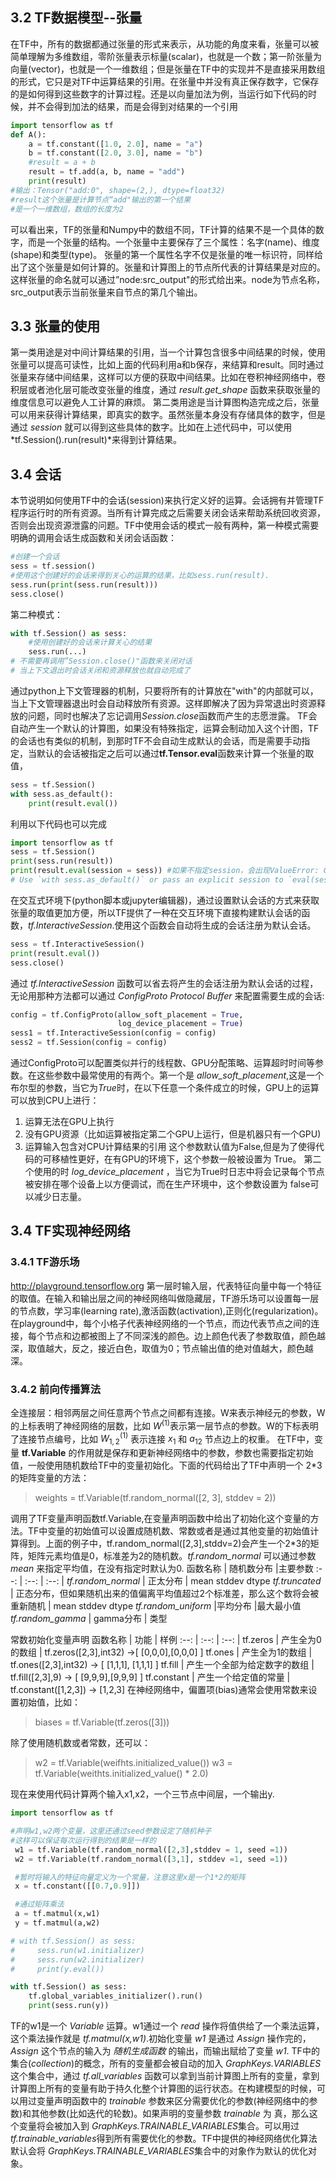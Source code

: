 ## 3.2 TF数据模型--张量
在TF中，所有的数据都通过张量的形式来表示，从功能的角度来看，张量可以被简单理解为多维数组，零阶张量表示标量(scalar)，也就是一个数；第一阶张量为向量(vector)，也就是一个一维数组；但是张量在TF中的实现并不是直接采用数组的形式，它只是对TF中运算结果的引用。在张量中并没有真正保存数字，它保存的是如何得到这些数字的计算过程。还是以向量加法为例，当运行如下代码的时候，并不会得到加法的结果，而是会得到对结果的一个引用
```python
import tensorflow as tf 
def A():
    a = tf.constant([1.0, 2.0], name = "a")
    b = tf.constant([2.0, 3.0], name = "b")
    #result = a + b
    result = tf.add(a, b, name = "add")
    print(result)
#输出：Tensor("add:0", shape=(2,), dtype=float32)
#result这个张量是计算节点“add"输出的第一个结果
#是一个一维数组，数组的长度为2
```
可以看出来，TF的张量和Numpy中的数组不同，TF计算的结果不是一个具体的数字，而是一个张量的结构。一个张量中主要保存了三个属性：名字(name)、维度(shape)和类型(type)。
张量的第一个属性名字不仅是张量的唯一标识符，同样给出了这个张量是如何计算的。张量和计算图上的节点所代表的计算结果是对应的。这样张量的命名就可以通过”node:src_output"的形式给出来。node为节点名称，src_output表示当前张量来自节点的第几个输出。

## 3.3 张量的使用
第一类用途是对中间计算结果的引用，当一个计算包含很多中间结果的时候，使用张量可以提高可读性，比如上面的代码利用a和b保存，来结算和result。同时通过张量来存储中间结果，这样可以方便的获取中间结果。比如在卷积神经网络中，卷积层或者池化层可能改变张量的维度，通过 *result.get_shape* 函数来获取张量的维度信息可以避免人工计算的麻烦。
第二类用途是当计算图构造完成之后，张量可以用来获得计算结果，即真实的数字。虽然张量本身没有存储具体的数字，但是通过 *session* 就可以得到这些具体的数字。比如在上述代码中，可以使用 *tf.Session().run(result)*来得到计算结果。

## 3.4 会话
本节说明如何使用TF中的会话(session)来执行定义好的运算。会话拥有并管理TF程序运行时的所有资源。当所有计算完成之后需要关闭会话来帮助系统回收资源，否则会出现资源泄露的问题。TF中使用会话的模式一般有两种，第一种模式需要明确的调用会话生成函数和关闭会话函数：
```python
#创建一个会话
sess = tf.session()
#使用这个创建好的会话来得到关心的运算的结果，比如sess.run(result).
sess.run(print(sess.run(result)))
sess.close()
```
第二种模式：
```python
with tf.Session() as sess:
    #使用创建好的会话来计算关心的结果
    sess.run(...)
# 不需要再调用”Session.close()"函数来关闭对话
# 当上下文退出时会话关闭和资源释放也就自动完成了
```
通过python上下文管理器的机制，只要将所有的计算放在"with"的内部就可以，当上下文管理器退出时会自动释放所有资源。这样即解决了因为异常退出时资源释放的问题，同时也解决了忘记调用*Session.close*函数而产生的志愿泄露。
TF会自动产生一个默认的计算图，如果没有特殊指定，运算会制动加入这个计图，TF的会话也有类似的机制，到那时TF不会自动生成默认的会话，而是需要手动指定，当默认的会话被指定之后可以通过**tf.Tensor.eval**函数来计算一个张量的取值，
```python
sess = tf.Session()
with sess.as_default():
    print(result.eval())
```
利用以下代码也可以完成
```python
import tensorflow as tf 
sess = tf.Session()
print(sess.run(result))
print(result.eval(session = sess)) #如果不指定session，会出现ValueError: Cannot evaluate tensor using `eval()`: No default session is registered.
# Use `with sess.as_default()` or pass an explicit session to `eval(session=sess)`
```
在交互式环境下(python脚本或jupyter编辑器)，通过设置默认会话的方式来获取张量的取值更加方便，所以TF提供了一种在交互环境下直接构建默认会话的函数，*tf.InteractiveSession*.使用这个函数会自动将生成的会话注册为默认会话。
```python
sess = tf.InteractiveSession()
print(result.eval())
sess.close()

```
通过 *tf.InteractiveSession* 函数可以省去将产生的会话注册为默认会话的过程，无论用那种方法都可以通过 *ConfigProto Protocol Buffer* 来配置需要生成的会话:
```python
config = tf.ConfigProto(allow_soft_placement = True,
                        log_device_placement = True)
sess1 = tf.InteractiveSession(config = config)
sess2 = tf.Session(config = config)
```
通过ConfigProto可以配置类似并行的线程数、GPU分配策略、运算超时时间等参数。在这些参数中最常使用的有两个。第一个是 *allow_soft_placement*,这是一个布尔型的参数，当它为*True*时，在以下任意一个条件成立的时候，GPU上的运算可以放到CPU上进行：
 1. 运算无法在GPU上执行
 2. 没有GPU资源（比如运算被指定第二个GPU上运行，但是机器只有一个GPU)
 3. 运算输入包含对CPU计算结果的引用
这个参数默认值为False,但是为了使得代码的可移植性更好，在有GPU的环境下，这个参数一般被设置为 True。
第二个使用的时 *log_device_placement* ，当它为True时日志中将会记录每个节点被安排在哪个设备上以方便调试，而在生产环境中，这个参数设置为 false可以减少日志量。

## 3.4 TF实现神经网络

### 3.4.1 TF游乐场
http://playground.tensorflow.org
第一层时输入层，代表特征向量中每一个特征的取值。在输入和输出层之间的神经网络叫做隐藏层，TF游乐场可以设置每一层的节点数，学习率(learning rate),激活函数(activation),正则化(regularization)。
在playground中，每个小格子代表神经网络的一个节点，而边代表节点之间的连接，每个节点和边都被图上了不同深浅的颜色。边上颜色代表了参数取值，颜色越深，取值越大，反之，接近白色，取值为0；节点输出值的绝对值越大，颜色越深。

### 3.4.2 前向传播算法
全连接层：相邻两层之间任意两个节点之间都有连接。W来表示神经元的参数，W的上标表明了神经网络的层数，比如 $W^{(1)}$表示第一层节点的参数。W的下标表明了连接节点编号，比如 $W_{1,2}^{(1)}$ 表示连接 $x_1$ 和 $a_12$ 节点边上的权重。
在TF中，变量 **tf.Variable** 的作用就是保存和更新神经网络中的参数，参数也需要指定初始值，一般使用随机数给TF中的变量初始化。下面的代码给出了TF中声明一个 2*3 的矩阵变量的方法：
>weights = tf.Variable(tf.random_normal([2, 3], stddev = 2))

调用了TF变量声明函数tf.Variable,在变量声明函数中给出了初始化这个变量的方法。TF中变量的初始值可以设置成随机数、常数或者是通过其他变量的初始值计算得到。上面的例子中，tf.random_normal([2,3],stddv=2)会产生一个2*3的矩阵，矩阵元素均值是0，标准差为2的随机数。*tf.random_normal* 可以通过参数 *mean* 来指定平均值，在没有指定时默认为0.
函数名称 | 随机数分布 |主要参数
:--: | :--: | :--: |
*tf.random_normal* | 正太分布 | mean stddev dtype
*tf.truncated* | 正态分布，但如果随机出来的值偏离平均值超过2个标准差，那么这个数将会被重新随机 | mean stddev dtype
*tf.random_uniform* |平均分布 |最大最小值
*tf.random_gamma* | gamma分布 | 类型

常数初始化变量声明
函数名称 | 功能 | 样例
:--: | :--: | :--: |
tf.zeros | 产生全为0的数组 | tf.zeros([2,3],int32) ->[ [0,0,0],[0,0,0] ]
tf.ones | 产生全为1的数组 | tf.ones([2,3],int32) -> [ [1,1,1], [1,1,1] ]
tf.fill | 产生一个全部为给定数字的数组 | tf.fill([2,3],9) -> [ [9,9,9],[9,9,9] ]
tf.constant | 产生一个给定值的常量 | tf.constant([1,2,3]) -> [1,2,3]
在神经网络中，偏置项(bias)通常会使用常数来设置初始值，比如：
> biases = tf.Variable(tf.zeros([3]))
> 
除了使用随机数或者常数，还可以：

> w2 = tf.Variable(weifhts.initialized_value())
> w3 = tf.Variable(weithts.initialized_value() * 2.0)

现在来使用代码计算两个输入x1,x2，一个三节点中间层，一个输出y.
```python
import tensorflow as tf

#声明w1,w2两个变量，这里还通过seed参数设定了随机种子
#这样可以保证每次运行得到的结果是一样的
 w1 = tf.Variable(tf.random_normal([2,3],stddev = 1, seed =1))
 w2 = tf.Variable(tf.random_normal([3,1], stddev =1, seed =1))

 #暂时将输入的特征向量定义为一个常量，注意这里x是一个1*2的矩阵
 x = tf.constant([[0.7,0.9]])

 #通过矩阵乘法
 a = tf.matmul(x,w1)
 y = tf.matmul(a,w2)

# with tf.Session() as sess:
#     sess.run(w1.initializer)
#     sess.run(w2.initializer)
#     print(y.eval())

with tf.Session() as sess:
    tf.global_variables_initializer().run()
    print(sess.run(y))
```
TF的w1是一个 *Variable* 运算。w1通过一个 *read* 操作将值供给了一个乘法运算，这个乘法操作就是 *tf.matmul(x,w1)*.初始化变量 *w1* 是通过 *Assign* 操作完的，*Assign* 这个节点的输入为 *随机生成函数* 的输出，而输出赋给了变量 *w1*.
TF中的 集合(*collection*)的概念，所有的变量都会被自动的加入 *GraphKeys.VARIABLES* 这个集合中，通过 *tf.all_variables* 函数可以拿到当前计算图上所有的变量，拿到计算图上所有的变量有助于持久化整个计算图的运行状态。在构建模型的时候，可以用过变量声明函数中的 *trainable* 参数来区分需要优化的参数(神经网络中的参数)和其他参数(比如迭代的轮数)。如果声明的变量参数 *trainable* 为 真，那么这个变量将会被加入到 *GraphKeys.TRAINABLE_VARIABLES*集合。可以用过 *tf.trainable_variables*得到所有需要优化的参数。TF中提供的神经网络优化算法默认会将 *GraphKeys.TRAINABLE_VARIABLES*集合中的对象作为默认的优化对象。
